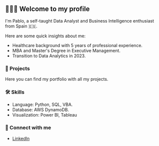 ## 👨🏻‍💻 Welcome to my profile 
I'm Pablo, a self-taught Data Analyst and Business Intelligence enthusiast from Spain 🇪🇸.

Here are some quick insights about me: 
- Healthcare background with 5 years of professional experience.
- MBA and Master's Degree in Executive Management.
- Transition to Data Analytics in 2023.


### 💼 Projects
Here you can find my portfolio with all my projects.


### 🛠️ Skills
- Language: Python, SQL, VBA.
- Database: AWS DynamoDB.
- Visualization: Power BI, Tableau


### 👋 Connect with me
- [LinkedIn](https://www.linkedin.com/in/pablo-dlt/)

